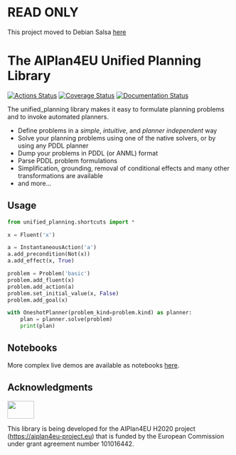 # READ ONLY
This project moved to Debian Salsa [here](https://salsa.debian.org/rothe/python-unified-planning)

# The AIPlan4EU Unified Planning Library

[![Actions Status](https://github.com/aiplan4eu/unified-planning/actions/workflows/main.yml/badge.svg)](https://github.com/aiplan4eu/unified-planning/actions)
[![Coverage Status](https://codecov.io/gh/aiplan4eu/unified-planning/branch/master/graph/badge.svg?token=GBM7HYNDRB)](https://codecov.io/gh/aiplan4eu/unified-planning)
[![Documentation Status](https://readthedocs.org/projects/unified-planning/badge/?version=latest)](https://unified-planning.readthedocs.io/en/latest/)

The unified_planning library makes it easy to formulate planning problems and to invoke automated planners.

* Define problems in a *simple*, *intuitive*, and *planner independent* way
* Solve your planning problems using one of the native solvers, or by using any PDDL planner
* Dump your problems in PDDL (or  ANML) format
* Parse PDDL problem formulations
* Simplification, grounding, removal of conditional effects and many other transformations are available
* and more...

## Usage
```python
from unified_planning.shortcuts import *

x = Fluent('x')

a = InstantaneousAction('a')
a.add_precondition(Not(x))
a.add_effect(x, True)

problem = Problem('basic')
problem.add_fluent(x)
problem.add_action(a)
problem.set_initial_value(x, False)
problem.add_goal(x)

with OneshotPlanner(problem_kind=problem.kind) as planner:
    plan = planner.solve(problem)
    print(plan)
```


## Notebooks

More complex live demos are available as notebooks [here](notebooks/README.md).


## Acknowledgments

<img src="https://www.aiplan4eu-project.eu/wp-content/uploads/2021/07/euflag.png" width="60" height="40">

This library is being developed for the AIPlan4EU H2020 project (https://aiplan4eu-project.eu) that is funded by the European Commission under grant agreement number 101016442.
